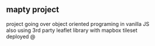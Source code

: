 ## mapty project

project going over object oriented programing in vanilla JS  
also using 3rd party leaflet library with mapbox tileset  
deployed @
